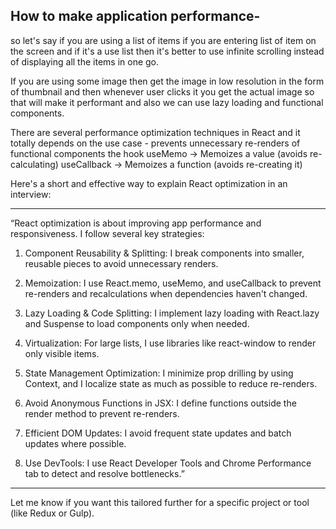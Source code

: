 How to make application performance-
--------------------------------------

so let's say if you are using a list of items if you are entering list of item on the screen
and if it's a use list then it's better to use infinite scrolling instead of displaying all the items in one go.

If you are using some image then get the image in low resolution in the form of thumbnail and then whenever user clicks it you get the actual image so that will make it performant and also we can use
lazy loading and functional components.

There are several performance optimization techniques in React and it totally depends on the use case -
prevents unnecessary re-renders of functional components the hook
useMemo → Memoizes a value (avoids re-calculating)
useCallback → Memoizes a function (avoids re-creating it)



Here's a short and effective way to explain React optimization in an interview:


---

“React optimization is about improving app performance and responsiveness. I follow several key strategies:

1. Component Reusability & Splitting: I break components into smaller, reusable pieces to avoid unnecessary renders.


2. Memoization: I use React.memo, useMemo, and useCallback to prevent re-renders and recalculations when dependencies haven't changed.


3. Lazy Loading & Code Splitting: I implement lazy loading with React.lazy and Suspense to load components only when needed.


4. Virtualization: For large lists, I use libraries like react-window to render only visible items.


5. State Management Optimization: I minimize prop drilling by using Context, and I localize state as much as possible to reduce re-renders.


6. Avoid Anonymous Functions in JSX: I define functions outside the render method to prevent re-renders.


7. Efficient DOM Updates: I avoid frequent state updates and batch updates where possible.


8. Use DevTools: I use React Developer Tools and Chrome Performance tab to detect and resolve bottlenecks.”




---

Let me know if you want this tailored further for a specific project or tool (like Redux or Gulp).


